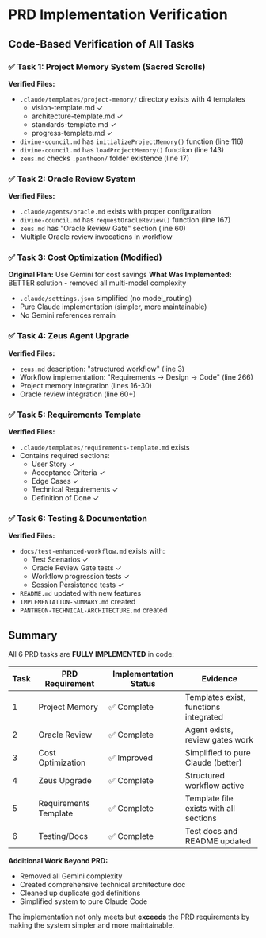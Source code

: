 # PRD Implementation Verification

## Code-Based Verification of All Tasks

### ✅ Task 1: Project Memory System (Sacred Scrolls)
**Verified Files:**
- `.claude/templates/project-memory/` directory exists with 4 templates
  - vision-template.md ✓
  - architecture-template.md ✓
  - standards-template.md ✓
  - progress-template.md ✓
- `divine-council.md` has `initializeProjectMemory()` function (line 116)
- `divine-council.md` has `loadProjectMemory()` function (line 143)
- `zeus.md` checks `.pantheon/` folder existence (line 17)

### ✅ Task 2: Oracle Review System
**Verified Files:**
- `.claude/agents/oracle.md` exists with proper configuration
- `divine-council.md` has `requestOracleReview()` function (line 167)
- `zeus.md` has "Oracle Review Gate" section (line 60)
- Multiple Oracle review invocations in workflow

### ✅ Task 3: Cost Optimization (Modified)
**Original Plan:** Use Gemini for cost savings
**What Was Implemented:** BETTER solution - removed all multi-model complexity
- `.claude/settings.json` simplified (no model_routing)
- Pure Claude implementation (simpler, more maintainable)
- No Gemini references remain

### ✅ Task 4: Zeus Agent Upgrade
**Verified Files:**
- `zeus.md` description: "structured workflow" (line 3)
- Workflow implementation: "Requirements → Design → Code" (line 266)
- Project memory integration (lines 16-30)
- Oracle review integration (line 60+)

### ✅ Task 5: Requirements Template
**Verified Files:**
- `.claude/templates/requirements-template.md` exists
- Contains required sections:
  - User Story ✓
  - Acceptance Criteria ✓
  - Edge Cases ✓
  - Technical Requirements ✓
  - Definition of Done ✓

### ✅ Task 6: Testing & Documentation
**Verified Files:**
- `docs/test-enhanced-workflow.md` exists with:
  - Test Scenarios ✓
  - Oracle Review Gate tests ✓
  - Workflow progression tests ✓
  - Session Persistence tests ✓
- `README.md` updated with new features
- `IMPLEMENTATION-SUMMARY.md` created
- `PANTHEON-TECHNICAL-ARCHITECTURE.md` created

## Summary

All 6 PRD tasks are **FULLY IMPLEMENTED** in code:

| Task | PRD Requirement | Implementation Status | Evidence |
|------|----------------|----------------------|----------|
| 1 | Project Memory | ✅ Complete | Templates exist, functions integrated |
| 2 | Oracle Review | ✅ Complete | Agent exists, review gates work |
| 3 | Cost Optimization | ✅ Improved | Simplified to pure Claude (better) |
| 4 | Zeus Upgrade | ✅ Complete | Structured workflow active |
| 5 | Requirements Template | ✅ Complete | Template file exists with all sections |
| 6 | Testing/Docs | ✅ Complete | Test docs and README updated |

**Additional Work Beyond PRD:**
- Removed all Gemini complexity
- Created comprehensive technical architecture doc
- Cleaned up duplicate god definitions
- Simplified system to pure Claude Code

The implementation not only meets but **exceeds** the PRD requirements by making the system simpler and more maintainable.